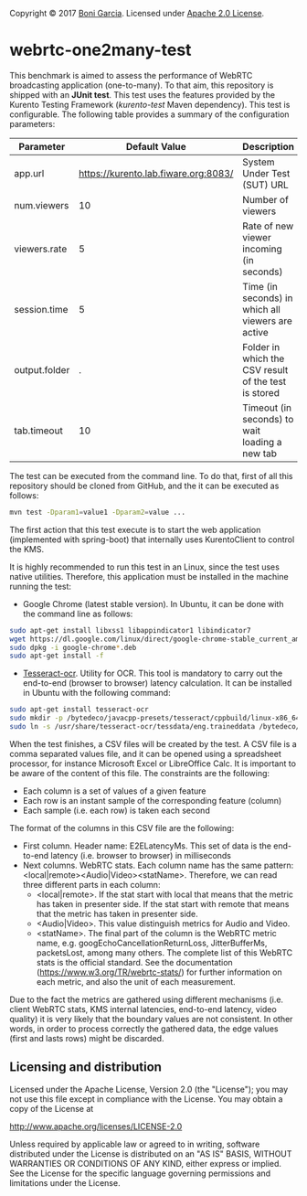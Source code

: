 Copyright © 2017 [Boni Garcia]. Licensed under [Apache 2.0 License].

webrtc-one2many-test
====================

This benchmark is aimed to assess the performance of WebRTC broadcasting application (one-to-many). To that aim, this repository is shipped with an **JUnit test**. This test uses the features provided by the Kurento Testing Framework (*kurento-test* Maven dependency). This test is configurable. The following table provides a summary of the configuration parameters:

| Parameter                   | Default Value                         | Description                                           |
|-----------------------------|---------------------------------------|-------------------------------------------------------|
| app.url                     | https://kurento.lab.fiware.org:8083/  | System Under Test (SUT) URL                           |
| num.viewers                 | 10                                    | Number of viewers                                     |
| viewers.rate                | 5                                     | Rate of new viewer incoming (in seconds)              |
| session.time                | 5                                     | Time (in seconds) in which all viewers are active     |
| output.folder               | .                                     | Folder in which the CSV result of the test is stored  |
| tab.timeout                 | 10                                    | Timeout (in seconds) to wait loading a new tab        |

The test can be executed from the command line. To do that, first of all this repository should be cloned from GitHub, and the it can be executed as follows:

```bash
mvn test -Dparam1=value1 -Dparam2=value ...
```

The first action that this test execute is to start the web application (implemented with spring-boot) that internally uses KurentoClient to control the KMS.

It is highly recommended to run this test in an Linux, since  the test uses native utilities. Therefore, this application must be installed in the machine running the test:

- Google Chrome (latest stable version). In Ubuntu, it can be done with the command line as follows:

```bash
sudo apt-get install libxss1 libappindicator1 libindicator7
wget https://dl.google.com/linux/direct/google-chrome-stable_current_amd64.deb
sudo dpkg -i google-chrome*.deb
sudo apt-get install -f
```
- [Tesseract-ocr]. Utility for OCR. This tool is mandatory to carry out the end-to-end (browser to browser) latency calculation. It can be installed in Ubuntu with the following command:

```bash
sudo apt-get install tesseract-ocr
sudo mkdir -p /bytedeco/javacpp-presets/tesseract/cppbuild/linux-x86_64/share/tessdata/
sudo ln -s /usr/share/tesseract-ocr/tessdata/eng.traineddata /bytedeco/javacpp-presets/tesseract/cppbuild/linux-x86_64/share/tessdata/eng.traineddata
```

When the test finishes, a CSV files will be created by the test. A CSV file is a comma separated values file, and it can be opened using a spreadsheet processor, for instance Microsoft Excel or LibreOffice Calc. It is important to be aware of the content of this file. The constraints are the following:

- Each column is a set of values of a given feature
- Each row is an instant sample of the corresponding feature (column)
- Each sample (i.e. each row) is taken each second

The format of the columns in this CSV file are the following:

- First column. Header name: E2ELatencyMs. This set of data is the end-to-end latency (i.e. browser to browser) in milliseconds
- Next columns. WebRTC stats. Each column name has the same pattern: \<local|remote\>\<Audio|Video\>\<statName\>. Therefore, we can read three different parts in each column:
	- \<local|remote\>. If the stat start with local that means that the metric has taken in presenter side. If the stat start with remote that means that the metric has taken in presenter side.
	- \<Audio|Video\>. This value distinguish metrics for Audio and Video.
	- \<statName\>. The final part of the column is the WebRTC metric name, e.g. googEchoCancellationReturnLoss, JitterBufferMs, packetsLost, among many others. The complete list of this WebRTC stats is the official standard. See the documentation (https://www.w3.org/TR/webrtc-stats/) for further information on each metric, and also the unit of each measurement.

Due to the fact the metrics are gathered using different mechanisms (i.e. client WebRTC stats, KMS internal latencies, end-to-end latency, video quality) it is very likely that the boundary values are not consistent. In other words, in order to process correctly the gathered data, the edge values (first and lasts rows) might be discarded.

Licensing and distribution
--------------------------

Licensed under the Apache License, Version 2.0 (the "License");
you may not use this file except in compliance with the License.
You may obtain a copy of the License at

  http://www.apache.org/licenses/LICENSE-2.0

Unless required by applicable law or agreed to in writing, software
distributed under the License is distributed on an "AS IS" BASIS,
WITHOUT WARRANTIES OR CONDITIONS OF ANY KIND, either express or implied.
See the License for the specific language governing permissions and
limitations under the License.


[Apache 2.0 License]: http://www.apache.org/licenses/LICENSE-2.0
[Tesseract-ocr]: https://github.com/tesseract-ocr
[Boni Garcia]: http://bonigarcia.github.io/
